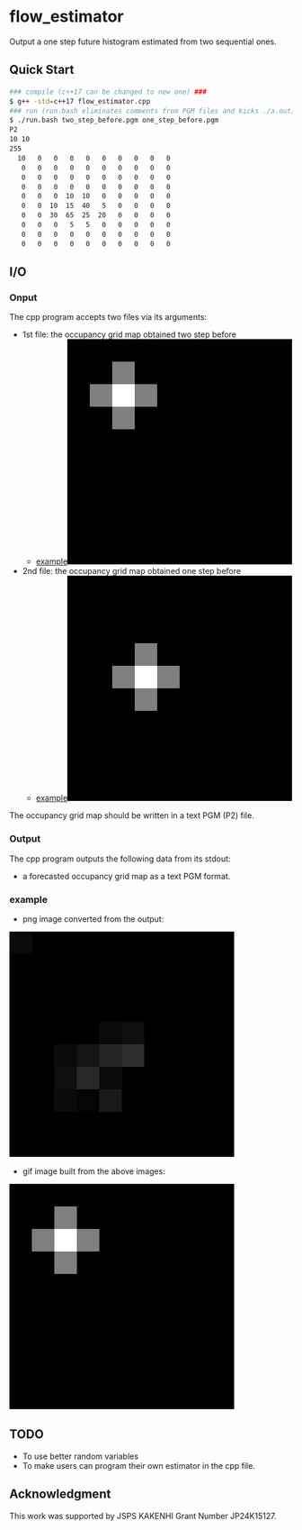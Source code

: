 # flow_estimator

Output a one step future histogram estimated from two sequential ones.

## Quick Start

```bash
### compile (c++17 can be changed to new one) ###
$ g++ -std=c++17 flow_estimator.cpp
### run (run.bash eliminates comments from PGM files and kicks ./a.out) ###
$ ./run.bash two_step_before.pgm one_step_before.pgm
P2
10 10
255
  10   0   0   0   0   0   0   0   0   0
   0   0   0   0   0   0   0   0   0   0
   0   0   0   0   0   0   0   0   0   0
   0   0   0   0   0   0   0   0   0   0
   0   0   0  10  10   0   0   0   0   0
   0   0  10  15  40   5   0   0   0   0
   0   0  30  65  25  20   0   0   0   0
   0   0   0   5   5   0   0   0   0   0
   0   0   0   0   0   0   0   0   0   0
   0   0   0   0   0   0   0   0   0   0
```

## I/O

### Onput

The cpp program accepts two files via its arguments:
* 1st file: the occupancy grid map obtained two step before
    * [example](./two_step_before.pgm)![](./doc/before.png)
* 2nd file: the occupancy grid map obtained one step before
    * [example](./one_step_before.pgm)![](./doc/after.png)

The occupancy grid map should be written in a text PGM (P2) file.


### Output

The cpp program outputs the following data from its stdout:
* a forecasted occupancy grid map as a text PGM format.

### example

* png image converted from the output:

![](./doc/estimation.png)

* gif image built from the above images:

![](./doc/example.gif)

## TODO

* To use better random variables
* To make users can program their own estimator in the cpp file.

## Acknowledgment

This work was supported by JSPS KAKENHI Grant Number JP24K15127.
